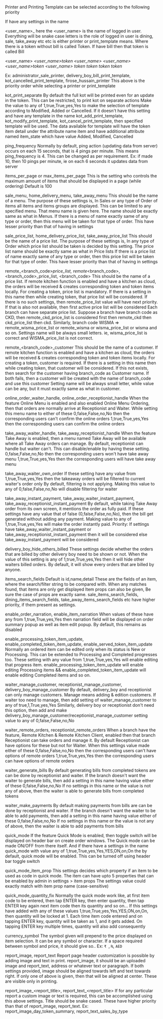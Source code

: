 Printer and Printing Template can be selected according to the following priority

If have any settings in the name

<user_name>_<role>_<type>_<item>
here the <user_name> is the name of logged in user. Everything will be snake case letters
<role> is the role of logged in user
<type> is dining, sale, take_away etc etc
<item> is either printer or print_template
<token> means. Where there is a token without bill is called Token. If have bill then that token is called Bill 

<user_name>_<type>_<token>_<item>
<user_name>_<type>_token
<user_name>_<type>_<item>
<user_name>_<token>_<item>
<user_name>_token_<item>
<user_name>_<item>
<role>_<type>_<token>_<item>
<role>_<type>_token_<item>
<role>_<type>_<item>
<role>_<token>_<item>
<role>_token_<item>
<role>_<item>
<type>_<token>_<item>
<type>_token_<item>
<type>_<item>
<token>_<item>
token_<item>
<item>

Ex: administrator_sale_printer, delivery_boy_bill_print_template, kot_cancelled_print_template, firose_hussain_printer
This above is the priority order while selecting a printer or print_template


kot_print_separate
By default the full kot will be printed even for an update in the token. This can be restricted, to print kot on separate actions
Make the value to any of 1,true,True,yes,Yes to make the selection of template according to Modified, Added or Cancelled.
If it doesn't have this setting and have any template in the name kot_add_print_template, kot_modify_print_template, kot_cancel_print_template, then specified template will be used.
The data available for template will have the token item detail under the attribute name item and have additional attribute named item_state which have value Added, Modified, Cancelled


ping_frequency
Normally by default, ping action (updating data from server) occurs on each 15 seconds, that is 4 pings per minute.
This means ping_frequency is 4. This can be changed as per requirement. Ex: if made 10, then 10 pings per minute, ie on each 6 seconds it updates data from server 


items_per_page or max_items_per_page
This is the setting who controls the maximum amount of items that should be displayed in a page (while ordering)
Default is 100


sale_menu, home_delivery_menu, take_away_menu
This should be the name of a menu.
The purpose of these settings is, In Sales or any type of Order of items all items and items groups are displayed. This can be limited to any specified menu.
That menu name is given here. The name should be exactly same as what in Menus.
If there is a menu of name exactly same of any type or order, then this menu will be taken for that type of order. This have lesser priority than that of having in settings 


sale_price_list, home_delivery_price_list, take_away_price_list
This should be the name of a price list.
The purpose of these settings is, In any type of Order which price list should be taken is decided by this setting.
The price list name should be exactly same as what in Price lists
If there is a price list of name exactly same of any type or order, then this price list will be taken for that type of order. This have lesser priority than that of having in settings


remote_<branch_code>_price_list, remote_<branch_code>, <branch_code>_price_list, <branch_code>
This should be the name of a price list.
If remote kitchen function is enabled and have a kitchen as cloud, the orders will be received & creates corresponding token and token items locally.
For creating a token, price list is mandatory. If there is a setting in this name then while creating token, that price list will be considered.
If there is no such settings, then remote_price_list value will have next priority. If that is also not available, then first active price list will be considered
Each branch can have separate price list. Suppose a branch have branch code as CKD, then remote_ckd_price_list is considered first then remote_ckd then ckd_price_list then ckd.
Similarly, branch code WISMA => remote_wisma_price_list or remote_wisma or wisma_price_list or wisma and so on.
Settings name will be always small letters. ie, wisma_price_list is correct and WISMA_price_list is not correct.


remote_<branch_code>_customer
This should be the name of a customer.
If remote kitchen function is enabled and have a kitchen as cloud, the orders will be received & creates corresponding token and token items locally.
For creating a token, customer is required. If there is a setting in this name then while creating token, that customer will be considered.
If this not exists, then search for the customer having branch_code as Customer name.
If both fails, then a customer will be created with the name of branch_code and use this customer
Setting name will be always small letter, while value can be any, but it must exactly same as what in customer.


online_order_waiter_handle, online_order_receptionist_handle
When the feature Online Menu is enabled and also enabled Online Menu Ordering, then that orders are normally arrive at Receptionist and Waiter.
While setting this menu name to either of these
0,false,False,no,No then the corresponding users can't confirm the online orders
1,true,True,yes,Yes then the corresponding users can confirm the online orders


take_away_waiter_handle, take_away_receptionist_handle
When the feature Take Away is enabled, then a menu named Take Away will be available where all Take Away orders can manage. By default, receptionist can handle but waiter can't. This can disable/enable by having these setting.
0,false,False,no,No then the corresponding users won't have take away menu
1,true,True,yes,Yes then the corresponding users will have take away menu


take_away_waiter_own_order
If these setting have any value from 1,true,True,yes,Yes then the takeaway orders will be filtered to current waiter's order only
By default, filtering is not applying. Making this value to any of 0,false,False,no,No will disable filtering for waiter


take_away_instant_payment, take_away_waiter_instant_payment, take_away_receptionist_instant_payment
By default, while taking Take Away order from its own screen, it mentions the order as fully paid.
If these settings have any value that of false (0,false,False,no,No), then the bill get generated without adding any payment.
Making value to any of 1,true,True,yes,Yes will make the order instantly paid.
Priority: If settings have take_away_waiter_instant_payment or take_away_receptionist_instant_payment then it will be considered else take_away_instant_payment will be considered


delivery_boy_hide_others_billed
These settings decide whether the orders that are billed by other delivery boy need to be shown or not.
When the value of this setting is any of 1,true,True,yes,Yes then it will hide other waiters billed orders.
By default, it will show every orders that are billed by anyone.

items_search_fields
Default is id,name,detail
These are the fields of an item, where the search/filter string  to be compared with. When any matches found, that items are only get displayed
Item props can also be given, Be sure the case of props are exactly same.
sale_items_search_fields, dining_items_search_fields, take_away_items_search_fields etc have higher priority, if them present as settings.


enable_order_narration, enable_item_narration
When values of these have any from 1,true,True,yes,Yes then narration field will be displayed on order summary popup as well as item edit popup.
By default, this remains as disabled


enable_processing_token_item_update, enable_completed_token_item_update, enable_served_token_item_update
Normally an ordered item can be edited only when its status is New or Processing. This can be extended to Processing and Completed progresses too.
These setting with any value from 1,true,True,yes,Yes will enable editing that progress item.
enable_processing_token_item_update will enable editing Processing items && enable_completed_token_item_update will enable editing Completed items and so on.


waiter_manage_customer, receptionist_manage_customer, delivery_boy_manage_customer
By default, delivery_boy and receptionist can only manage customers. Manage means adding & edition customers.
If waiter too need to manage, then add setting of waiter_manage_customer to any of true,1,True,yes,Yes
Similarly, delivery boy or receptionist don't need this option, then add and make delivery_boy_manage_customer/receptionist_manage_customer setting value to any of 0,false,False,no,No


waiter_remote_orders, receptionist_remote_orders
When a branch have the feature, Remote Kitchen & Remote Kitchen Client, enabled then that branch Receptionist can take orders and manage it. By default Receptionist can have options for these but not for Waiter.
When this settings value made either of these
0,false,False,no,No then the corresponding users can't have options of remote orders
1,true,True,yes,Yes then the corresponding users can have options of remote orders


waiter_generate_bills
By default generating bills from completed tokens are can be done by receptionist and waiter. If the branch doesn't want the waiter to generate bills, then add a setting in this name having value either of these
0,false,False,no,No
If no settings in this name or the value is not any of above, then the waiter is able to generate bills from completed tokens


waiter_make_payments
By default making payments from bills are can be done by receptionist and waiter. If the branch doesn't want the waiter to be able to add payments, then add a setting in this name having value either of these
0,false,False,no,No
If no settings in this name or the value is not any of above, then the waiter is able to add payments from bills


quick_mode
If the feature Quick Mode is enabled, then toggle switch will be displayed on header bar on create order windows. The Quick mode can be made ON/OFF from there itself.
And if there have a settings in the name quick_mode with value any of 1,true,True,yes,Yes,YES,ON,on,On the by default, quick mode will be enabled. This can be turned off using header bar toggle switch


quick_mode_item_prop
This settings decides which property if an item to be used as code in quick mode. The item can have upto 5 properties that can be enabled by admin in settings > item props
The settings value could exactly match with item prop name (case-sensitive)


quick_mode_quantity_fix
Normally the quick mode work like, at first item code to be entered, then tap ENTER key, then enter quantity, then tap ENTER key again next item code then its quantity and so on...
If this settings have added with any of these values 1,true,True,yes,Yes,YES,ON,on,On, then quantity will be locked at 1.
Each time item code entered and on tapping ENTER key, quantity will be taken as 1, and it gets added. On tapping ENTER key multiple times, quantity will also add consequently


currency_symbol
The symbol given will prepend to the price displayed on item selection. It can be any symbol or character. If a space required between symbol and price, it should give so.. Ex: `₹ `, `₨`, `AED `


report_image, report_text
Report page header customization is possible by adding image and text in print. report_image, it should be an uploaded image and report_text, address or whatever text or paragraph.
If both settings provided, image should be aligned towards left and text towards right. If only one of above is given, then that will be aligned at center.
These are visible only in printing.


report_image_<report_title>, report_text_<report_title>
If for any particular report a custom image or text is required, this can be accomplished using this above settings. Title should be snake cased.
These have higher priority than that of report_image, report_text.
Ex: report_image_day_token_summary, report_text_sales_by_type